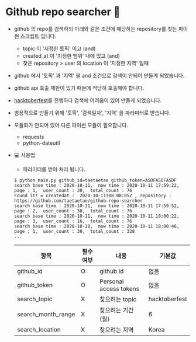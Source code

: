 # Github repo searcher 🔎

- github 의 repo를 검색하되 아래와 같은 조건에 해당하는 repository를 찾는 파이썬 스크립트 입니다.
  - topic 이 '지정한 토픽' 이고 (and)
  - created_at 이 '지정한 범위' 내에 있고 (and)
  - 찾은 repository > user 의 location 이 '지정한 지역' 일때


- github 에서 '토픽' 과 '지역' 을 and 조건으로 검색이 안되어 만들게 되었습니다.
- github api 호출 제한이 있기 때문에 적당히 호출해야 합니다.
- [hacktoberfest](https://www.hacktoberfestkorea.com/)를 진행하다 검색에 어려움이 있어 만들게 되었습니다.
- 범용적으로 만들기 위해 '토픽', '검색일자', '지역' 을 파라미터로 받습니다.
- 모듈화가 안되어 있어 다른 파이썬 모듈이 필요합니다.
  - requests
  - python-dateutil 

- 💻 사용법
  - 파라미터를 받아 처리 됩니다.
  ```shell
  $ python main.py github_id=taetaetae github_token=ASDFASDFASDF
  search base time : 2020-10-11,  now time : 2020-10-11 17:59:22,  page : 1,  user_count : 30,  total_count : 76
  Found it! = createdat :  2020-10-11T08:08:05Z , repository :  https://github.com/taetaetae/github-repo-searcher
  search base time : 2020-10-11,  now time : 2020-10-11 17:59:52,  page : 2,  user_count : 30,  total_count : 76
  search base time : 2020-10-11,  now time : 2020-10-11 18:00:22,  page : 3,  user_count : 16,  total_count : 76
  search base time : 2020-10-10,  now time : 2020-10-11 18:00:46,  page : 1,  user_count : 30,  total_count : 328
  ...

  ```
  
  | 항목 | 필수여부 | 내용 | 기본값 | 
  | --- | --- | --- | --- | 
  | github_id | O | github id | 없음 |
  | github_token | O | Personal access tokens  | 없음 |
  | search_topic | X | 찾으려는 topic | hacktoberfest |
  | search_month_range | X | 찾으려는 기간(월) | 6 |
  | search_location | X | 찾으려는 지역 | Korea |